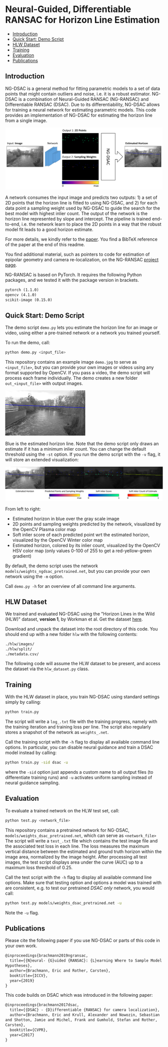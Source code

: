 # Neural-Guided, Differentiable RANSAC for Horizon Line Estimation

- [Introduction](#introduction)
- [Quick Start: Demo Script](#quick-start-demo-script)
- [HLW Dataset](#hlw-dataset)
- [Training](#training)
- [Evaluation](#evaluation)
- [Publications](#publications)

## Introduction

NG-DSAC is a general method for fitting parametric models to a set of data points that might contain outliers and noise, i.e. it is a robust estimator. NG-DSAC is a combination of Neural-Guided RANSAC (NG-RANSAC) and Differentiable RANSAC (DSAC). Due to its differentiability, NG-DSAC allows for training a neural network for estimating parametric models. This code provides an implementation of NG-DSAC for estimating the horizon line from a single image. 

![](images/network.png)

A network consumes the input image and predicts two outputs: 1) a set of 2D points that the horizon line is fitted to using NG-DSAC, and 2) for each data point a sampling weight used by NG-DSAC to guide the search for the best model with highest inlier count. The output of the network is the horizon line represented by slope and intercept. The pipeline is trained end-to-end, i.e. the network learn to place the 2D points in a way that the robust model fit leads to a good horizon estimate.

For more details, we kindly refer to the [paper](https://arxiv.org/abs/1905.04132). You find a BibTeX reference of the paper at the end of this readme. 

You find additional material, such as pointers to code for estimation of epipolar geometry and camera re-localization, on the NG-RANSAC [project page](https://hci.iwr.uni-heidelberg.de/vislearn/research/neural-guided-ransac/).

NG-RANSAC is based on PyTorch. It requires the following Python packages, and we tested it with the package version in brackets.
```
pytorch (1.1.0)
opencv (4.1.0)
scikit-image (0.15.0)

```

## Quick Start: Demo Script

The demo script `demo.py` lets you estimate the horizon line for an image or video, using either a pre-trained network or a network you trained yourself.

To run the demo, call:

```bash
python demo.py <input_file>
```
This repository contains an example image `demo.jpg` to serve as `<input_file>`, but you can provide your own images or videos using any format supported by OpenCV. If you pass a video, the demo script will process each frame individually. The demo creates a new folder `out_<input_file>` with output images.

![](images/demo_result.png)

Blue is the estimated horizon line. Note that the demo script only draws an estimate if it has a minimum inlier count. You can change the default threshold using the `-st` option. If you run the demo script with the `-v` flag, it will store an extended visualization:

![](images/demo_result_verbose.png)

From left to right: 

* Estimated horizon in blue over the gray scale image
* 2D points and sampling weights predicted by the network, visualized by the OpenCV Plasma color map
* Soft inlier score of each predicted point wrt the estimated horizon, visualized by the OpenCV Winter color map
* Estimated horizon, colored by its inlier count, visualized by the OpenCV HSV color map (only values 0-100 of 255 to get a red-yellow-green gradient)

By default, the demo script uses the network `models/weights_ngdsac_pretrained.net`, but you can provide your own network using the `-m` option. 

Call `demo.py -h` for an overview of all command line arguments.


## HLW Dataset

We trained and evaluated NG-DSAC using the "Horizon Lines in the Wild (HLW)" dataset, **version 1**, by Workman et al. Get the dataset [here](http://www.cs.uky.edu/~jacobs/datasets/hlw/).

Download and unpack the dataset into the root directory of this code. You should end up with a new folder `hlw` with the following contents:

```
./hlw/images/
./hlw/split/
./metadata.csv/

```
The following code will assume the HLW dataset to be present, and access the dataset via the `hlw_dataset.py` class.

## Training

With the HLW dataset in place, you train NG-DSAC using standard settings simply by calling:

```bash
python train.py
```

The script will write a `log_.txt` file with the training progress, namely with the training iteration and training loss per line. The script also regularly stores a snapshot of the network as `weights_.net`.

Call the training script with the `-h` flag to display all available command line options. In particular, you can disable neural guidance and train a DSAC model instead by calling:

```bash
python train.py -sid dsac -u
```
where the `-sid` option just appends a custom name to all output files (to differentiate training runs) and `-u` activates uniform sampling instead of neural guidance sampling. 


## Evaluation

To evaluate a trained network on the HLW test set, call:

```bash
python test.py <network_file>
```
This repository contains a pretrained network for NG-DSAC, `models/weights_dsac_pretrained.net`, which can serve as `<network_file>` The script will write a `test_.txt` file which contains the test image file and the associated test loss in each line. The loss measures the maximum vertical distance between the estimated and ground truth horizon within the image area, normalized by the image height. After processing all test images, the test script displays area under the curve (AUC) up to a maximum loss threshold of 0.25.

Call the test script with the `-h` flag to display all available command line options. Make sure that testing option and options a model was trained with are consistent, e.g. to test our pretrained *DSAC only* network, you would call:


```bash
python test.py models/weights_dsac_pretrained.net -u
```

Note the `-u` flag.

## Publications

Please cite the following paper if you use NG-DSAC or parts of this code in your own work.

```
@inproceedings{brachmann2019ngransac,
  title={{N}eural- {G}uided {RANSAC}: {L}earning Where to Sample Model Hypotheses},
  author={Brachmann, Eric and Rother, Carsten},
  booktitle={ICCV},
  year={2019}
}
```
This code builds on DSAC which was introduced in the following paper:

```
@inproceedings{brachmann2017dsac,
  title={{DSAC} - {D}ifferentiable {RANSAC} for camera localization},
  author={Brachmann, Eric and Krull, Alexander and Nowozin, Sebastian and Shotton, Jamie and Michel, Frank and Gumhold, Stefan and Rother, Carsten},
  booktitle={CVPR},
  year={2017}
}
```
